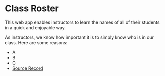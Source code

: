 # Class Roster

This web app enables instructors to learn the names of all of their students
in a quick and enjoyable way.

As instructors, we know how important it is to simply know who is in our class.
Here are some reasons:

- A
- B
- C
- [Source Record](http://guides.rubyonrails.org/active_record_querying.html)
